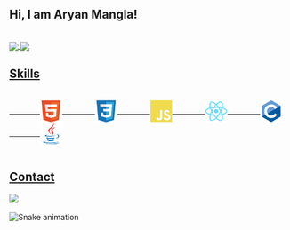 ## Hi, I am Aryan Mangla! 
</br>

 <div>
  <a href="https://github.com/Aryan-333">
   <img align="center" height="170" src="https://github-readme-stats.vercel.app/api/top-langs/?username=Aryan-333&layout=compact&langs_count=16&theme=dracula"/>
  <img align="center" src="https://github-readme-stats.vercel.app/api?username=Aryan-333&show_icons=true&theme=dracula&include_all_commits=true&count_private=true&hide=issues"/>
</div>
 
 ## Skills
<div style="display: inline_block"><br>
 &nbsp;&nbsp;&nbsp;&nbsp;&nbsp;&nbsp;&nbsp;&nbsp;&nbsp;&nbsp;&nbsp;&nbsp;&nbsp;
   <img height="40" align="center" alt="Erica-HTML" height="30" width="40" src="https://raw.githubusercontent.com/devicons/devicon/master/icons/html5/html5-original.svg">
 &nbsp;&nbsp;&nbsp;&nbsp;&nbsp;&nbsp;&nbsp;&nbsp;&nbsp;&nbsp;&nbsp;&nbsp;&nbsp;
 <img height="40" align="center" alt="Erica-CSS" height="30" width="40" src="https://raw.githubusercontent.com/devicons/devicon/master/icons/css3/css3-original.svg">
  &nbsp;&nbsp;&nbsp;&nbsp;&nbsp;&nbsp;&nbsp;&nbsp;&nbsp;&nbsp;&nbsp;&nbsp;&nbsp;
  <img height="40" align="center" alt="Erica-Js" height="30" width="40" src="https://raw.githubusercontent.com/devicons/devicon/master/icons/javascript/javascript-plain.svg">
 &nbsp;&nbsp;&nbsp;&nbsp;&nbsp;&nbsp;&nbsp;&nbsp;&nbsp;&nbsp;&nbsp;&nbsp;&nbsp;
  <img height="40" align="center" alt="Erica-React" height="30" width="40" src="https://raw.githubusercontent.com/devicons/devicon/master/icons/react/react-original.svg">
 &nbsp;&nbsp;&nbsp;&nbsp;&nbsp;&nbsp;&nbsp;&nbsp;&nbsp;&nbsp;&nbsp;&nbsp;&nbsp;
<img height="40" align="center" alt="Erica-React" height="30" width="40" src="https://raw.githubusercontent.com/devicons/devicon/master/icons/c/c-original.svg">
 &nbsp;&nbsp;&nbsp;&nbsp;&nbsp;&nbsp;&nbsp;&nbsp;&nbsp;&nbsp;&nbsp;&nbsp;&nbsp;
  <img height="40" align="center" alt="Erica-React" height="30" width="40" src="https://raw.githubusercontent.com/devicons/devicon/master/icons/java/java-original.svg">
  
</div>
  
</br>

## Contact 
<div> 
  <a href="https://www.linkedin.com/in/aryan-mangla-bba316204" target="_blank"><img src="https://img.shields.io/badge/-LinkedIn-%230077B5?style=for-the-badge&logo=linkedin&logoColor=white" target="_blank"></a> 

 
  ![Snake animation](https://github.com/eagrundy/eagrundy/blob/output/github-contribution-grid-snake.svg)
 
</div>
